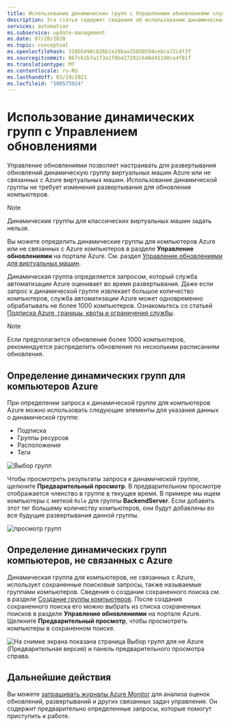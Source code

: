 ```yaml
---
title: Использование динамических групп с Управлением обновлениями службы автоматизации Azure
description: Эта статья содержит сведения об использовании динамических групп с Управлением обновлениями службы автоматизации Azure.
services: automation
ms.subservice: update-management
ms.date: 07/28/2020
ms.topic: conceptual
ms.openlocfilehash: 318b5498c826b1e29baa35850594cebca72c4f3f
ms.sourcegitcommit: 867cb1b7a1f3a1f0b427282c648d411d0ca4f81f
ms.translationtype: MT
ms.contentlocale: ru-RU
ms.lasthandoff: 03/19/2021
ms.locfileid: "100575924"
---
```

# <a name="use-dynamic-groups-with-update-management"></a>Использование динамических групп с Управлением обновлениями

Управление обновлениями позволяет настраивать для развертывания обновлений динамическую группу виртуальных машин Azure или не связанных с Azure виртуальных машин. Использование динамической группы не требует изменения развертывания для обновления компьютеров.

> [!NOTE]
> Динамические группы для классических виртуальных машин задать нельзя.

Вы можете определить динамические группы для компьютеров Azure или не связанных с Azure компьютеров в разделе **Управление обновлениями** на портале Azure. См. раздел [Управление обновлениями для виртуальных машин](manage-updates-for-vm.md).

Динамическая группа определяется запросом, который служба автоматизации Azure оценивает во время развертывания. Даже если запрос к динамической группе извлекает большое количество компьютеров, служба автоматизации Azure может одновременно обрабатывать не более 1000 компьютеров. Ознакомьтесь со статьей [Подписка Azure, границы, квоты и ограничения службы](../../azure-resource-manager/management/azure-subscription-service-limits.md#update-management).

> [!NOTE]
> Если предполагается обновление более 1000 компьютеров, рекомендуется распределить обновления по нескольким расписаниям обновления. 

## <a name="define-dynamic-groups-for-azure-machines"></a>Определение динамических групп для компьютеров Azure

При определении запроса к динамической группе для компьютеров Azure можно использовать следующие элементы для указания данных о динамической группе:

* Подписка
* Группы ресурсов
* Расположения
* Теги

![Выбор групп](./media/configure-groups/select-groups.png)

Чтобы просмотреть результаты запроса к динамической группе, щелкните **Предварительный просмотр**. В предварительном просмотре отображается членство в группе в текущее время. В примере мы ищем компьютеры с меткой `Role` для группы **BackendServer**. Если добавить этот тег большему количеству компьютеров, они будут добавлены во все будущие развертывания данной группы.

![просмотр групп](./media/configure-groups/preview-groups.png)

## <a name="define-dynamic-groups-for-non-azure-machines"></a>Определение динамических групп компьютеров, не связанных с Azure

Динамическая группа для компьютеров, не связанных с Azure, использует сохраненные поисковые запросы, также называемые группами компьютеров. Сведения о создании сохраненного поиска см. в разделе [Создание группы компьютеров](../../azure-monitor/logs/computer-groups.md#creating-a-computer-group). После создания сохраненного поиска его можно выбрать из списка сохраненных поисков в разделе **Управление обновлениями** на портале Azure. Щелкните **Предварительный просмотр**, чтобы просмотреть компьютеры в сохраненном поиске.

![На снимке экрана показана страница Выбор групп для не Azure (Предварительная версия) и панель предварительного просмотра справа.](./media/configure-groups/select-groups-2.png)

## <a name="next-steps"></a>Дальнейшие действия

Вы можете [запрашивать журналы Azure Monitor](query-logs.md) для анализа оценок обновлений, развертываний и других связанных задач управления. Он содержит предварительно определенные запросы, которые помогут приступить к работе.
